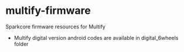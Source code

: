 # multify-firmware
Sparkcore firmware resources for Multify

* Multify digital version android codes are available in digital_6wheels folder
